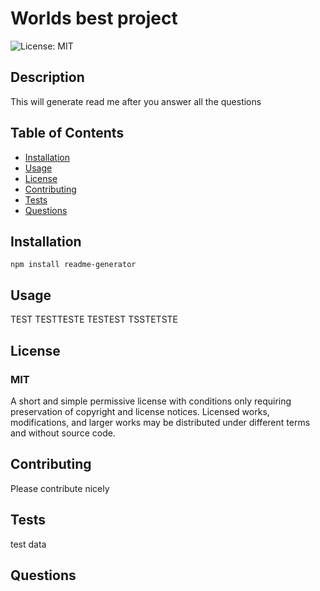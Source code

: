 

# Worlds best project


![License: MIT](https://img.shields.io/badge/License-MIT-green.svg)
    

## Description

This will generate read me after you answer all the questions
    

## Table of Contents
* [Installation](#installation)
* [Usage](#usage)
* [License](#license)
* [Contributing](#contributing)
* [Tests](#tests)
* [Questions](#questions)

## Installation

    npm install readme-generator
    

## Usage

TEST TESTTESTE TESTEST TSSTETSTE
    

## License

### MIT
A short and simple permissive license with conditions only requiring preservation of copyright and license notices. Licensed works, modifications, and larger works may be distributed under different terms and without source code.
        

## Contributing

Please contribute nicely
    

## Tests

test data
    

## Questions

